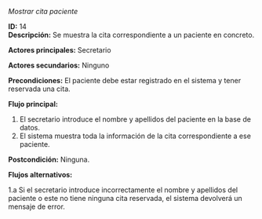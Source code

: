 *Mostrar cita paciente*

**ID:** 14  
**Descripción:** Se muestra la cita correspondiente a un paciente en concreto.

**Actores principales:** Secretario

**Actores secundarios:** Ninguno

**Precondiciones:** El paciente debe estar registrado en el sistema y tener reservada una cita.

**Flujo principal:**

1. El secretario introduce el nombre y apellidos del paciente en la base de datos.  
2. El sistema muestra toda la información de la cita correspondiente a ese paciente.

**Postcondición:** Ninguna.

**Flujos alternativos:**

1.a Si el secretario introduce incorrectamente el nombre y apellidos del paciente o este no tiene ninguna cita reservada, el sistema devolverá un mensaje de error.